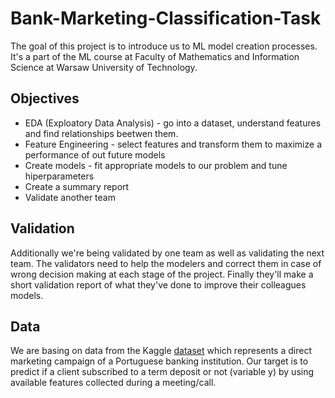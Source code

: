 # Bank-Marketing-Classification-Task
The goal of this project is to introduce us to ML model creation processes. It's a part of the ML course at Faculty of Mathematics and Information Science at Warsaw University of Technology.
## Objectives
- EDA (Exploatory Data Analysis) - go into a dataset, understand features and find relationships beetwen them.
- Feature Engineering - select features and transform them to maximize a performance of out future models
- Create models - fit appropriate models to our problem and tune hiperparameters
- Create a summary report
- Validate another team
## Validation
Additionally we're being validated by one team as well as validating the next team. The validators need to help the modelers and correct them in case of wrong decision making at each stage of the project. Finally they'll make a short validation report of what they've done to improve their colleagues models.
## Data
We are basing on data from the Kaggle [dataset](https://www.kaggle.com/datasets/adilashrafi/bank-marketing-classification-task/data) which represents a direct marketing campaign of a Portuguese banking institution. Our target is to predict if a client subscribed to a term deposit or not (variable y) by using available features collected during a meeting/call.
